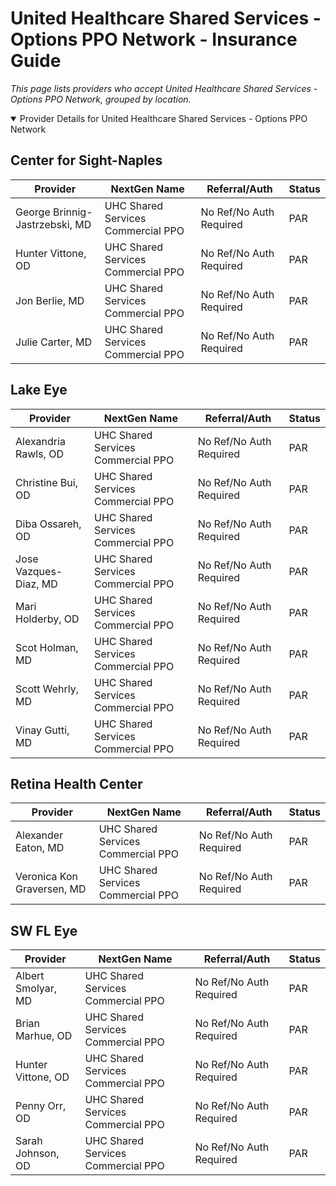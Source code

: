 # United Healthcare Shared Services - Options PPO Network - Insurance Guide

*This page lists providers who accept United Healthcare Shared Services - Options PPO Network, grouped by location.*

<details open><summary>Provider Details for United Healthcare Shared Services - Options PPO Network</summary>

## Center for Sight-Naples

| Provider | NextGen Name | Referral/Auth | Status |
|----------|-------------|--------------|--------|
| George Brinnig-Jastrzebski, MD | UHC Shared Services Commercial PPO | No Ref/No Auth Required | PAR |
| Hunter Vittone, OD | UHC Shared Services Commercial PPO | No Ref/No Auth Required | PAR |
| Jon Berlie, MD | UHC Shared Services Commercial PPO | No Ref/No Auth Required | PAR |
| Julie Carter, MD | UHC Shared Services Commercial PPO | No Ref/No Auth Required | PAR |

## Lake Eye 

| Provider | NextGen Name | Referral/Auth | Status |
|----------|-------------|--------------|--------|
| Alexandria Rawls, OD | UHC Shared Services Commercial PPO | No Ref/No Auth Required | PAR |
| Christine Bui, OD | UHC Shared Services Commercial PPO | No Ref/No Auth Required | PAR |
| Diba Ossareh, OD | UHC Shared Services Commercial PPO | No Ref/No Auth Required | PAR |
| Jose Vazques-Diaz, MD | UHC Shared Services Commercial PPO | No Ref/No Auth Required | PAR |
| Mari Holderby, OD | UHC Shared Services Commercial PPO | No Ref/No Auth Required | PAR |
| Scot Holman, MD | UHC Shared Services Commercial PPO | No Ref/No Auth Required | PAR |
| Scott Wehrly, MD | UHC Shared Services Commercial PPO | No Ref/No Auth Required | PAR |
| Vinay Gutti, MD | UHC Shared Services Commercial PPO | No Ref/No Auth Required | PAR |

## Retina Health Center

| Provider | NextGen Name | Referral/Auth | Status |
|----------|-------------|--------------|--------|
| Alexander Eaton, MD | UHC Shared Services Commercial PPO | No Ref/No Auth Required | PAR |
| Veronica Kon Graversen, MD | UHC Shared Services Commercial PPO | No Ref/No Auth Required | PAR |

## SW FL Eye

| Provider | NextGen Name | Referral/Auth | Status |
|----------|-------------|--------------|--------|
| Albert Smolyar, MD | UHC Shared Services Commercial PPO | No Ref/No Auth Required | PAR |
| Brian Marhue, OD | UHC Shared Services Commercial PPO | No Ref/No Auth Required | PAR |
| Hunter Vittone, OD | UHC Shared Services Commercial PPO | No Ref/No Auth Required | PAR |
| Penny Orr, OD | UHC Shared Services Commercial PPO | No Ref/No Auth Required | PAR |
| Sarah Johnson, OD | UHC Shared Services Commercial PPO | No Ref/No Auth Required | PAR |

</details>

